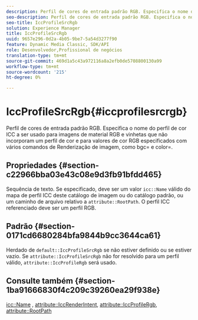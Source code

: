 ```yaml
---
description: Perfil de cores de entrada padrão RGB. Especifica o nome do perfil de cor ICC a ser usado para imagens de material RGB e vinhetas que não incorporam um perfil de cor e para valores de cor RGB especificados com vários comandos de Renderização de imagem, como bgc= e color=.
seo-description: Perfil de cores de entrada padrão RGB. Especifica o nome do perfil de cor ICC a ser usado para imagens de material RGB e vinhetas que não incorporam um perfil de cor e para valores de cor RGB especificados com vários comandos de Renderização de imagem, como bgc= e color=.
seo-title: IccProfileSrcRgb
solution: Experience Manager
title: IccProfileSrcRgb
uuid: 9657e296-0d2a-4b05-9be7-5a54d3277f90
feature: Dynamic Media Classic, SDK/API
role: Desenvolvedor,Profissional de negócios
translation-type: tm+mt
source-git-commit: 469d1a5c43a972116a8a2efb0de5708800130a99
workflow-type: tm+mt
source-wordcount: '215'
ht-degree: 0%

---
```



# IccProfileSrcRgb{#iccprofilesrcrgb}

Perfil de cores de entrada padrão RGB. Especifica o nome do perfil de cor ICC a ser usado para imagens de material RGB e vinhetas que não incorporam um perfil de cor e para valores de cor RGB especificados com vários comandos de Renderização de imagem, como bgc= e color=.

## Propriedades {#section-c22966bba03e43c08e9d3fb91bfdd465}

Sequência de texto. Se especificado, deve ser um valor `icc::Name` válido do mapa de perfil ICC deste catálogo de imagem ou do catálogo padrão, ou um caminho de arquivo relativo a `attribute::RootPath`. O perfil ICC referenciado deve ser um perfil RGB.

## Padrão {#section-0171cd6680284bfa9844b9cc3644ca61}

Herdado de `default::IccProfileSrcRgb` se não estiver definido ou se estiver vazio. Se `attribute::IccProfileSrcRgb` não for resolvido para um perfil válido, `attribute::IccProfileRgb` será usado.

## Consulte também {#section-1ba91666830f4c209c39260ea29f938e}

[icc::Name](../../../../../ir-api/material-cat/image-rendering-api-ref/c-ir-material-catalog/c-ir-icc-profile-map-reference/r-ir-name-icc.md#reference-7a293ede360e433782575f8f6a562ac2) ,  [attribute::IccRenderIntent](../../../../../ir-api/material-cat/image-rendering-api-ref/c-ir-material-catalog/c-ir-attributes-reference/r-ir-iccrenderintent.md#reference-3b80b7a4c25545a593c5076f318b5c40),  [attribute::IccProfileRgb](../../../../../ir-api/material-cat/image-rendering-api-ref/c-ir-material-catalog/c-ir-attributes-reference/r-ir-iccprofilergb.md#reference-cdaad25b155646ffa382d722fd324b30),  [attribute::RootPath](../../../../../ir-api/material-cat/image-rendering-api-ref/c-ir-material-catalog/c-ir-attributes-reference/r-ir-rootpath.md#reference-a4d7c96b62e14fcbad1740c702f160f3)
